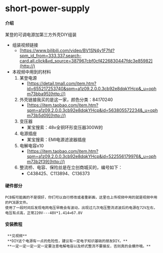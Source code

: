 # short-power-supply
#### 介绍
某登的可调电源加第三方外壳DIY组装
- 组装视频链接
    - [https://www.bilibili.com/video/BV1SN4y1F7fd?spm_id_from=333.337.search-card.all.click&vd_source=387967cbf0cf4226830447fdc3e85982](http://)
- 本视频中用到的材料
    1. 某登电源
        - [https://detail.tmall.com/item.htm?id=655217253740&spm=a1z09.2.0.0.3cb92e8dqkYHcp&_u=ophm73bba95](http://)
    1. 外壳链接我买的是这一家，颜色分类：84*170*240
        - [https://item.taobao.com/item.htm?spm=a1z09.2.0.0.3cb92e8dqkYHcp&id=563805572234&_u=ophm73b5d09](http://)
    1. 变压器
        - 某宝搜索：48v全铜环形变压器300W的
    1. 电源插座
       - 某宝搜索：EMI电源滤波器插座
    1. 电解电容x10
        - [https://item.taobao.com/item.htm?spm=a1z09.2.0.0.3cb92e8dqkYHcp&id=522556179976&_u=ophm73b2f39](http://)
    1.  整流桥、电容、保险丝是在立创商城买的，编号如下：
        - C438425、C113894、C136373

#### 硬件部分
    PCB板可能画的不是很好，你们可以自行修改或者重新画，这里也上传视频中用的就是视频中用的PCB源文件。
    使用了一段时间后发现电网电压早晚会有波动，出现过几次电压整流滤波后的电源在72V左右，电压有点高，正常220V---48V*1.414=67.8V


#### 安装教程
     **见视频** 
     **DIY这个电源有一点的危险性，建议有一定电子知识基础的朋友DIY。** 
     **一定一定一定一定一定要注意电解电容以及桥式整流不要接反，否则真的会爆炸哦。** 
